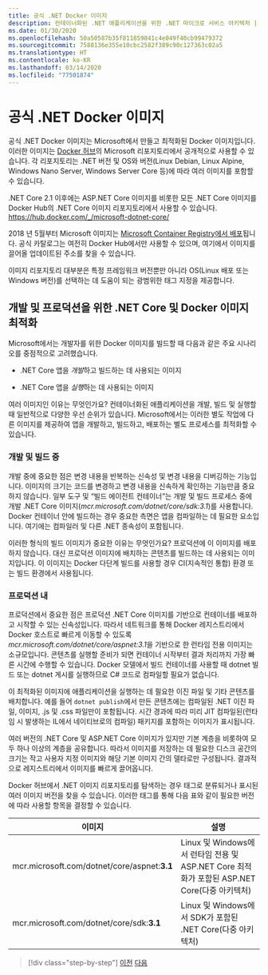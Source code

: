 ```yaml
---
title: 공식 .NET Docker 이미지
description: 컨테이너화된 .NET 애플리케이션을 위한 .NET 마이크로 서비스 아키텍처 | 공식 .NET Docker 이미지
ms.date: 01/30/2020
ms.openlocfilehash: 50a50587b35f811859841c4e049f40cb99479372
ms.sourcegitcommit: 7588136e355e10cbc2582f389c90c127363c02a5
ms.translationtype: HT
ms.contentlocale: ko-KR
ms.lasthandoff: 03/14/2020
ms.locfileid: "77501874"
---
```

# <a name="official-net-docker-images"></a>공식 .NET Docker 이미지

공식 .NET Docker 이미지는 Microsoft에서 만들고 최적화된 Docker 이미지입니다. 이러한 이미지는 [Docker 허브](https://hub.docker.com/u/microsoft/)의 Microsoft 리포지토리에서 공개적으로 사용할 수 있습니다. 각 리포지토리는 .NET 버전 및 OS와 버전(Linux Debian, Linux Alpine, Windows Nano Server, Windows Server Core 등)에 따라 여러 이미지를 포함할 수 있습니다.

.NET Core 2.1 이후에는 ASP.NET Core 이미지를 비롯한 모든 .NET Core 이미지를 Docker Hub의 .NET Core 이미지 리포지토리에서 사용할 수 있습니다. <https://hub.docker.com/_/microsoft-dotnet-core/>

2018 년 5월부터 Microsoft 이미지는 [Microsoft Container Registry에서 배포](https://azure.microsoft.com/blog/microsoft-syndicates-container-catalog/)됩니다. 공식 카탈로그는 여전히 Docker Hub에서만 사용할 수 있으며, 여기에서 이미지를 끌어올 업데이트된 주소를 찾을 수 있습니다.

이미지 리포지토리 대부분은 특정 프레임워크 버전뿐만 아니라 OS(Linux 배포 또는 Windows 버전)를 선택하는 데 도움이 되는 광범위한 태그 지정을 제공합니다.

## <a name="net-core-and-docker-image-optimizations-for-development-versus-production"></a>개발 및 프로덕션을 위한 .NET Core 및 Docker 이미지 최적화

Microsoft에서는 개발자를 위한 Docker 이미지를 빌드할 때 다음과 같은 주요 시나리오를 중점적으로 고려했습니다.

- .NET Core 앱을 *개발*하고 빌드하는 데 사용되는 이미지

- .NET Core 앱을 *실행*하는 데 사용되는 이미지

여러 이미지인 이유는 무엇인가요? 컨테이너화된 애플리케이션을 개발, 빌드 및 실행할 때 일반적으로 다양한 우선 순위가 있습니다. Microsoft에서는 이러한 별도 작업에 다른 이미지를 제공하여 앱을 개발하고, 빌드하고, 배포하는 별도 프로세스를 최적화할 수 있습니다.

### <a name="during-development-and-build"></a>개발 및 빌드 중

개발 중에 중요한 점은 변경 내용을 반복하는 신속성 및 변경 내용을 디버깅하는 기능입니다. 이미지의 크기는 코드를 변경하고 변경 내용을 신속하게 확인하는 기능만큼 중요하지 않습니다. 일부 도구 및 “빌드 에이전트 컨테이너”는 개발 및 빌드 프로세스 중에 개발 .NET Core 이미지(*mcr.microsoft.com/dotnet/core/sdk:3.1*)를 사용합니다. Docker 컨테이너 안에 빌드하는 경우 중요한 측면은 앱을 컴파일하는 데 필요한 요소입니다. 여기에는 컴파일러 및 다른 .NET 종속성이 포함됩니다.

이러한 형식의 빌드 이미지가 중요한 이유는 무엇인가요? 프로덕션에 이 이미지를 배포하지 않습니다. 대신 프로덕션 이미지에 배치하는 콘텐츠를 빌드하는 데 사용되는 이미지입니다. 이 이미지는 Docker 다단계 빌드를 사용할 경우 CI(지속적인 통합) 환경 또는 빌드 환경에서 사용됩니다.

### <a name="in-production"></a>프로덕션 내

프로덕션에서 중요한 점은 프로덕션 .NET Core 이미지를 기반으로 컨테이너를 배포하고 시작할 수 있는 신속성입니다. 따라서 네트워크를 통해 Docker 레지스트리에서 Docker 호스트로 빠르게 이동할 수 있도록 *mcr.microsoft.com/dotnet/core/aspnet:3.1*을 기반으로 한 런타임 전용 이미지는 소규모입니다. 콘텐츠를 실행할 준비가 되면 컨테이너 시작부터 결과 처리까지 가장 빠른 시간에 수행할 수 있습니다. Docker 모델에서 빌드 컨테이너를 사용할 때 dotnet 빌드 또는 dotnet 게시를 실행하므로 C\# 코드로 컴파일할 필요가 없습니다.

이 최적화된 이미지에 애플리케이션을 실행하는 데 필요한 이진 파일 및 기타 콘텐츠를 배치합니다. 예를 들어 `dotnet publish`에서 만든 콘텐츠에는 컴파일된 .NET 이진 파일, 이미지, .js 및 .css 파일만이 포함됩니다. 시간 경과에 따라 미리 JIT 컴파일된(런타임 시 발생하는 IL에서 네이티브로의 컴파일) 패키지를 포함하는 이미지가 표시됩니다.

여러 버전의 .NET Core 및 ASP.NET Core 이미지가 있지만 기본 계층을 비롯하여 모두 하나 이상의 계층을 공유합니다. 따라서 이미지를 저장하는 데 필요한 디스크 공간의 크기는 작고 사용자 지정 이미지와 해당 기본 이미지 간의 델타로만 구성됩니다. 결과적으로 레지스트리에서 이미지를 빠르게 끌어옵니다.

Docker 허브에서 .NET 이미지 리포지토리를 탐색하는 경우 태그로 분류되거나 표시된 여러 이미지 버전을 찾을 수 있습니다. 이러한 태그를 통해 다음 표와 같이 필요한 버전에 따라 사용할 항목을 결정할 수 있습니다.

| 이미지 | 설명 |
|-------|----------|
| mcr.microsoft.com/dotnet/core/aspnet:**3.1** | Linux 및 Windows에서 런타임 전용 및 ASP.NET Core 최적화가 포함된 ASP.NET Core(다중 아키텍처) |
| mcr.microsoft.com/dotnet/core/sdk:**3.1** | Linux 및 Windows에서 SDK가 포함된 .NET Core(다중 아키텍처) |

> [!div class="step-by-step"]
> [이전](net-container-os-targets.md)
> [다음](../architect-microservice-container-applications/index.md)
